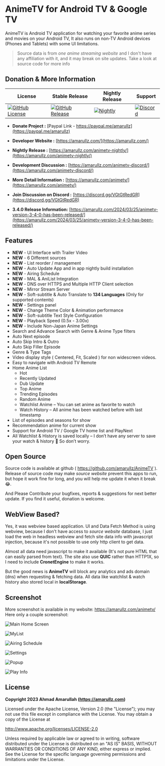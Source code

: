 # AnimeTV for Android TV & Google TV

AnimeTV is Android TV application for watching your favorite anime series and movies on your Android TV, It also runs on non-TV Android devices (Phones and Tablets) with some UI limitations.

> Source data is from *one anime streaming website* and I don't have any affiliation with it, and it may break on site updates.
> Take a look at source code for more info

## Donation & More Information

| License | Stable Release | Nightly Release | Support |
|-------|---------|---------|---------|
| [![GitHub License](https://img.shields.io/github/license/amarullz/AnimeTV)](/LICENSE) | [![GitHub Release](https://img.shields.io/github/v/release/amarullz/AnimeTV?logo=github&label=Release)](https://github.com/amarullz/AnimeTV/releases) | [![Nightly](https://img.shields.io/badge/dynamic/json?url=https%3A%2F%2Fanimetv.amarullz.com%2Flast-nightly&query=%24%5B0%5D.name&style=flat&logo=amp&logoColor=fff&label=Nightly&color=800)](https://amarullz.com/animetv-nightly/) | [![Discord](https://img.shields.io/discord/1199444562670792714?style=flat&labelColor=7289da&color=2c2f33&label=Discord&logo=discord&logoColor=ffffff)](https://discord.gg/VGtGtRedGR) |


- **Donate Project :** [Paypal Link - https://paypal.me/amarullz](https://paypal.me/amarullz)
- **Developer Website :** [https://amarullz.com/](https://amarullz.com/)
- **Nightly Release :** [https://amarullz.com/animetv-nightly/](https://amarullz.com/animetv-nightly/)
- **Development Discussion :** [https://amarullz.com/animetv-discord/](https://amarullz.com/animetv-discord/)
- **More Detail Information :** [https://amarullz.com/animetv/](https://amarullz.com/animetv/)
- **Join Discussion on Discord :**  [https://discord.gg/VGtGtRedGR](https://discord.gg/VGtGtRedGR)

- **3.4.0 Release Information:** [https://amarullz.com/2024/03/25/animetv-version-3-4-0-has-been-released/](https://amarullz.com/2024/03/25/animetv-version-3-4-0-has-been-released/)

## Features
- **NEW** - UI Interface with Trailer Video
- **NEW** - 6 Different sources
- **NEW** - List reorder / management
- **NEW** - Auto Update App and in app nightly build installation
- **NEW** - Airing Schedule
- **NEW** - MAL & AniList Integration
- **NEW** - DNS over HTTPS and Multiple HTTP Client selection
- **NEW** - Mirror Stream Server
- **NEW** - Soft-subtitle & Auto Translate to **134 Languages** (Only for supported contents)
- **NEW** - Settings panel
- **NEW** - Change Theme Color & Animation performance
- **NEW** - Soft-subtitle Text Style Configuration
- **NEW** - Playback Speed (0.5x - 3.00x)
- **NEW** - Include Non-Japan Anime Settings
- Search and Advance Search with Genre & Anime Type filters
- Auto Next episode
- Auto Skip Intro & Outro
- Auto Skip Filler Episode
- Genre & Type Tags
- Video display style ( Centered, Fit, Scaled ) for non widescreen videos.
- Easy to navigate with Android TV Remote
- Home Anime List
  - Hot
  - Recently Updated
  - Dub Update
  - Top Anime
  - Trending Episodes
  - Random Anime
  - Watchlist Anime – You can set anime as favorite to watch
  - Watch History – All anime has been watched before with last timestamp
- List of episodes and seasons for show
- Recommendation anime for current show
- Support for Android TV / Google TV home list and PlayNext
- All Watchlist & History is saved locally – I don’t have any server to save your watch & history 🤣 So don’t worry.

## Open Source
Source code is available at github ( https://github.com/amarullz/AnimeTV ). Release of source code may make *source website* prevent this apps to run, but hope it work fine for long, and you will help me update it when it break 😂.

And Please Contribute your bugfixes, reports & suggestions for next better update. If you find it useful, donation is welcome.

## WebView Based?
Yes, it was webview based application. UI and Data Fetch Method is using webview, because I don't have access to *source website* database, I just load the web in headless webview and fetch site data info with javascript injection, because it's not possible to use only http client to get data.

Almost all data need javascript to make it available (It's not pure HTML that can easily parsed from text). The site also use **QUIC** rather than HTTP1X, so I need to include **CronetEngine** to make it works.

But the good news is **AnimeTV** will block any analytics and ads domain (dns) when requesting & fetching data. All data like watchlist & watch history also stored local in **localStorage**.

## Screenshot
More screenshot is available in my website: https://amarullz.com/animetv/
Here only a couple screenshot:

![Main Home Screen](https://cdn.discordapp.com/attachments/1221532077699108994/1221532534488301609/1-animetv-home.jpg?ex=6612ebd3&is=660076d3&hm=010c36ea9812b97a81ba2930e7f9eb1c26769a32528bf7314516cbcdc8a6a195&)

![MyList](https://cdn.discordapp.com/attachments/1221532077699108994/1221532534916255955/2-animetv-mylist.jpg?ex=6612ebd3&is=660076d3&hm=32f30579203d346b84d12c06cee214021270e7f1db05e654b42ce01ead35f692&)

![Airing Schedule](https://cdn.discordapp.com/attachments/1221532077699108994/1221532535251664897/3-animetv-schedule.jpg?ex=6612ebd3&is=660076d3&hm=73cf79d25d7386544337721e1cf68147aa2c6f1ffcb19e941cc0f41dc01048c1&)

![Settings](https://cdn.discordapp.com/attachments/1221532077699108994/1221532535880945755/4-animetv-settings.jpg?ex=6612ebd3&is=660076d3&hm=eebdb348f9aaa4fe56293ae7e38a7fe92f8360871ee088c1692fe37d6f8f61ad&)

![Popup](https://cdn.discordapp.com/attachments/1221532077699108994/1221532536413491370/5-animetv-popup.jpg?ex=6612ebd3&is=660076d3&hm=a0522ca71fab612ad5de4b6604ac8ec203ebdba20647e4424ac1c69bae6fc717&)

![Play Info](https://cdn.discordapp.com/attachments/1214548946521821254/1214941469815607326/image.png?ex=65faf16a&is=65e87c6a&hm=95d783e49fd17d4f2f2c7f77783cdfbefc12b315c90f2549f79392a02f93fc09&)

## License
**Copyright 2023 Ahmad Amarullah (https://amarullz.com)**

Licensed under the Apache License, Version 2.0 (the "License");
you may not use this file except in compliance with the License.
You may obtain a copy of the License at

http://www.apache.org/licenses/LICENSE-2.0

Unless required by applicable law or agreed to in writing, software
distributed under the License is distributed on an "AS IS" BASIS,
WITHOUT WARRANTIES OR CONDITIONS OF ANY KIND, either express or implied.
See the License for the specific language governing permissions and
limitations under the License.